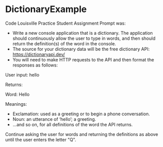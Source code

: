 # DictionaryExample

Code Louisville Practice Student Assignment
Prompt was:
- Write a new console application that is a dictionary. The application should continuously allow the user to type in words, and then should return the definition(s) of the word in the console.
- The source for your dictionary data will be the free dictionary API: https://dictionaryapi.dev/
- You will need to make HTTP requests to the API and then format the responses as follows:

User input: hello

Returns:

Word: Hello

Meanings:
- Exclamation: used as a greeting or to begin a phone conversation.
- Noun: an utterance of ‘hello’; a greeting.
- ...and so on, for all definitions of the word the API returns.

Continue asking the user for words and returning the definitions as above until the user enters the letter "Q".
